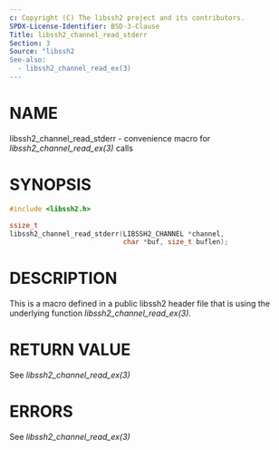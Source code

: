```yaml
---
c: Copyright (C) The libssh2 project and its contributors.
SPDX-License-Identifier: BSD-3-Clause
Title: libssh2_channel_read_stderr
Section: 3
Source: "libssh2
See-also:
  - libssh2_channel_read_ex(3)
---
```


# NAME

libssh2_channel_read_stderr - convenience macro for *libssh2_channel_read_ex(3)* calls

# SYNOPSIS

~~~c
#include <libssh2.h>

ssize_t
libssh2_channel_read_stderr(LIBSSH2_CHANNEL *channel,
                            char *buf, size_t buflen);
~~~

# DESCRIPTION

This is a macro defined in a public libssh2 header file that is using the
underlying function *libssh2_channel_read_ex(3)*.

# RETURN VALUE

See *libssh2_channel_read_ex(3)*

# ERRORS

See *libssh2_channel_read_ex(3)*
